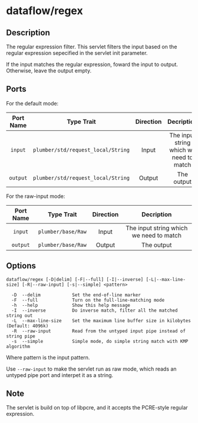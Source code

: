 # dataflow/regex

## Description

The regular expression filter. This servlet filters the input based on the regular expression sepecified in the servlet init parameter.

If the input matches the regular expression, foward the input to output. Otherwise, leave the output empty.

## Ports

For the default mode:

| Port Name | Type Trait | Direction | Decription |
|:---------:|:----------:|:---------:|:----------:|
| `input`   | `plumber/std/request_local/String`  | Input  | The input string which we need to match |
| `output`  | `plumber/std/request_local/String`  | Output | The output |

For the raw-input mode:

| Port Name | Type Trait          | Direction | Decription |
|:---------:|:-------------------:|:---------:|:----------:|
| `input`   | `plumber/base/Raw`  | Input     | The input string which we need to match |
| `output`  | `plumber/base/Raw`  | Output    | The output |

## Options

```
dataflow/regex [-D|delim] [-F|--full] [-I|--inverse] [-L|--max-line-size] [-R|--raw-input] [-s|--simple] <pattern>

  -D  --delim            Set the end-of-line marker
  -F  --full             Turn on the full-line-matching mode
  -h  --help             Show this help message
  -I  --inverse          Do inverse match, filter all the matched string out
  -L  --max-line-size    Set the maximum line buffer size in kilobytes (Default: 4096k)
  -R  --raw-input        Read from the untyped input pipe instead of string pipe
  -s  --simple           Simple mode, do simple string match with KMP algorithm
```

Where pattern is the input pattern. 

Use `--raw-input` to make the servlet run as raw mode, which reads an untyped pipe port and interpet it as a string.

## Note

The servlet is build on top of libpcre, and it accepts the PCRE-style regular expression.
